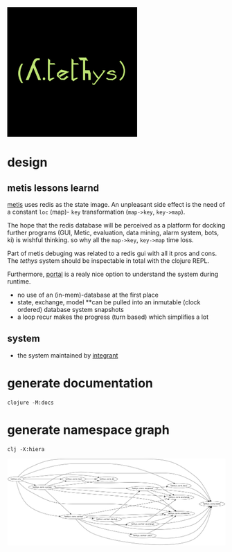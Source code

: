 <img src="logo.png" alt="tethys" id="logo" width="300px">

# design 

## metis lessons learnd
[metis](https://gitlab1.ptb.de/vaclab/metis) uses redis as the state
image. An unpleasant side effect is the need of a constant `loc` (map)- `key`
transformation (`map->key`, `key->map`).

The hope that the redis database will be perceived
as a platform for docking further programs (GUI, Metic, evaluation,
data mining, alarm system, bots, ki) is wishful thinking. so why all
the `map->key`, `key->map` time loss.

Part of metis debuging was related to a redis gui with all it pros and
cons. The _tethys_ system should be inspectable in total with the clojure REPL.

Furthermore, [portal](https://github.com/djblue/portal) is a realy
nice option to understand the system during runtime.

* no use of an (in-mem)-database at the first place
* state, exchange, model **can be pulled into an inmutable (clock
  ordered) database system snapshots
* a loop recur makes the progress (turn based) which simplifies a lot

## system

* the system maintained by
  [integrant](https://github.com/weavejester/integrant)
  
  
# generate documentation

```shell
clojure -M:docs
```

# generate namespace graph

```shell
clj -X:hiera
```

<img src="namespaces.png" alt="tethys ns" id="ns" width="900px">
